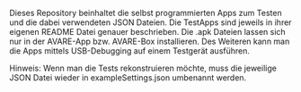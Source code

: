 Dieses Repository beinhaltet die selbst programmierten Apps zum Testen und die dabei verwendeten JSON Dateien. Die TestApps sind jeweils in ihrer eigenen README Datei genauer beschrieben. Die .apk Dateien lassen sich nur in der AVARE-App bzw. AVARE-Box installieren.
Des Weiteren kann man die Apps mittels USB-Debugging auf einem Testgerät ausführen.

Hinweis: Wenn man die Tests rekonstruieren möchte, muss die jeweilige JSON Datei wieder in exampleSettings.json umbenannt werden. 
